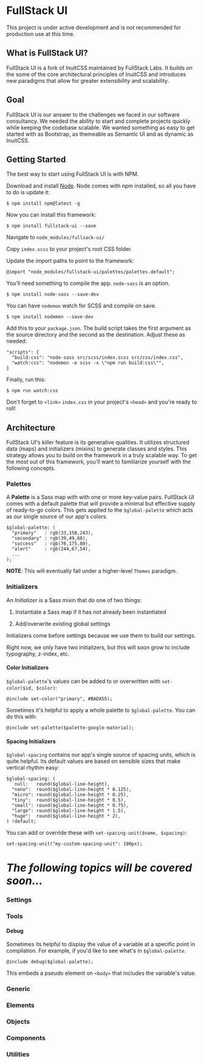 # FullStack UI

This project is under active development and is not recommended for production use at this time.

## What is FullStack UI?
FullStack UI is a fork of InuitCSS maintained by FullStack Labs. It builds on the some of the core architectural principles of InuitCSS and introduces new paradigms that allow for greater extensibility and scalability.

## Goal
FullStack UI is our answer to the challenges we faced in our software consultancy. We needed the ability to start and complete projects quickly while keeping the codebase scalable. We wanted something as easy to get started with as Bootstrap, as themeable as Semantic UI and as dynamic as InuitCSS.

## Getting Started
The best way to start using FullStack UI is with NPM.

Download and install [Node](https://nodejs.org/en/download/).
Node comes with npm installed, so all you have to do is update it:
```
$ npm install npm@latest -g
```

Now you can install this framework:
```
$ npm install fullstack-ui --save
```

Navigate to `node_modules/fullsack-ui/`

Copy `index.scss` to your project's root CSS folder.

Update the import paths to point to the framework:
```
@import "node_modules/fullstack-ui/palettes/palettes.default";
```

You'll need something to compile the app. `node-sass` is an option.
```
$ npm install node-sass --save-dev
```

You can have `nodemon` watch for SCSS and compile on save.
```
$ npm install nodemon --save-dev
```

Add this to your `package.json`. The build script takes the first argument as the source directory and the second as the destination. Adjust these as needed:
```
"scripts": {
  "build:css": "node-sass src/scss/index.scss src/css/index.css",
  "watch:css": "nodemon -e scss -x \"npm run build:css\"",
}
```

Finally, run this:
```
$ npm run watch:css
```

Don't forget to `<link>` `index.css` in your project's `<head>` and you're ready to roll!

## Architecture
FullStack UI's killer feature is its generative qualities. It utilizes structured data (maps) and initializers (mixins) to generate classes and styles. This strategy allows you to build on the framework in a truly scalable way. To get the most out of this framework, you'll want to familiarize yourself with the following concepts.

### Palettes
A **Palette** is a Sass map with with one or more key-value pairs. FullStack UI comes with a default palette that will provide a minimal but effective supply of ready-to-go colors. This gets applied to the `$global-palette` which acts as our single source of our app's colors.
```
$global-palette: (
  "primary"   : rgb(33,150,243),
  "secondary" : rgb(39,49,68),
  "success"   : rgb(76,175,80),
  "alert"     : rgb(244,67,54),
  ...
);
```

**NOTE**: This will eventually fall under a higher-level `Themes` paradigm.

### Initializers
An *Initializer* is a Sass mixin that do one of two things:

1. Instantiate a Sass map if it has not already been instantiated

2. Add/overwrite existing global settings

Initializers come before settings because we use them to build our settings.

Right now, we only have two initializers, but this will soon grow to include typography, z-index, etc.

#### Color Initializers
`$global-palette`'s values can be added to or overwritten with `set-color($id, $color)`:
```
@include set-color("primary", #BADA55);
```

Sometimes it's helpful to apply a whole palette to `$global-palette`. You can do this with:
```
@include set-palette($palette-google-material);
```

#### Spacing Initializers
`$global-spacing` contains our app's single source of spacing units, which is quite helpful. Its default values are based on sensible sizes that make vertical rhythm easy:
```
$global-spacing: (
   null:   round($global-line-height),
  "nano":  round($global-line-height * 0.125),
  "micro": round($global-line-height * 0.25),
  "tiny":  round($global-line-height * 0.5),
  "small": round($global-line-height * 0.75),
  "large": round($global-line-height * 1.5),
  "huge":  round($global-line-height * 2),
) !default;
```

You can add or override these with `set-spacing-unit($name, $spacing)`:
```
set-spacing-unit("my-custom-spacing-unit": 100px);
```

# *The following topics will be covered soon...*


### Settings


### Tools


#### Debug
Sometimes its helpful to display the value of a variable at a specific point in compilation. For example, if you'd like to see what's in `$global-palette`.
```
@include debug($global-palette);
```
This embeds a pseudo element on `<body>` that includes the variable's value.


### Generic


### Elements


### Objects


### Components


### Utilities
